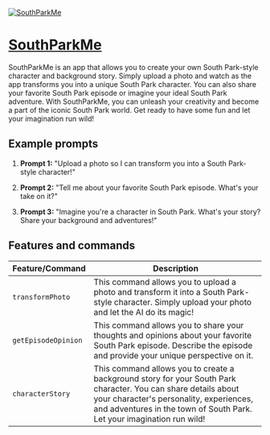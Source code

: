 [![SouthParkMe](https://files.oaiusercontent.com/file-BCpEfdofpxof578h6pAcmphD?se=2123-10-18T03%3A26%3A48Z&sp=r&sv=2021-08-06&sr=b&rscc=max-age%3D31536000%2C%20immutable&rscd=attachment%3B%20filename%3D43581db4-e0b3-4c78-98f7-b39e95fac9d1.png&sig=ElXTBkv%2Bte87V/rp9TCiaoIygkN5x2275P7SldBbmgo%3D)](https://chat.openai.com/g/g-uZnmTo2Cv-southparkme)

# [SouthParkMe](https://chat.openai.com/g/g-uZnmTo2Cv-southparkme)

SouthParkMe is an app that allows you to create your own South Park-style character and background story. Simply upload a photo and watch as the app transforms you into a unique South Park character. You can also share your favorite South Park episode or imagine your ideal South Park adventure. With SouthParkMe, you can unleash your creativity and become a part of the iconic South Park world. Get ready to have some fun and let your imagination run wild!

## Example prompts

1. **Prompt 1:** "Upload a photo so I can transform you into a South Park-style character!"

2. **Prompt 2:** "Tell me about your favorite South Park episode. What's your take on it?"

3. **Prompt 3:** "Imagine you're a character in South Park. What's your story? Share your background and adventures!"

## Features and commands

| Feature/Command | Description |
| --- | --- |
| `transformPhoto` | This command allows you to upload a photo and transform it into a South Park-style character. Simply upload your photo and let the AI do its magic! |
| `getEpisodeOpinion` | This command allows you to share your thoughts and opinions about your favorite South Park episode. Describe the episode and provide your unique perspective on it. |
| `characterStory` | This command allows you to create a background story for your South Park character. You can share details about your character's personality, experiences, and adventures in the town of South Park. Let your imagination run wild! |